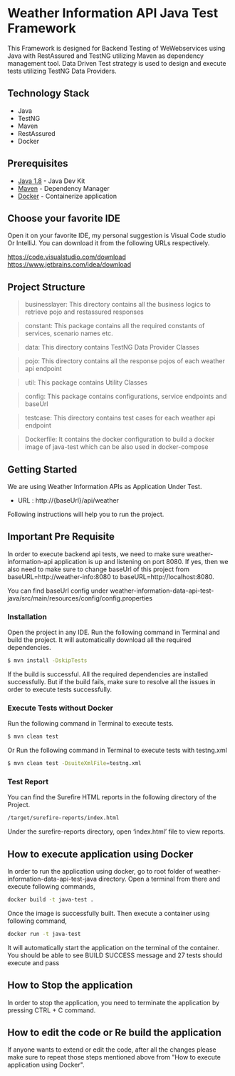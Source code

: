 # Weather Information API Java Test Framework

This Framework is designed for Backend Testing of WeWebservices using Java with RestAssured and TestNG utilizing Maven as dependency management tool. Data Driven Test strategy is used to design and execute tests utilizing TestNG Data Providers.

## Technology Stack

- Java
- TestNG
- Maven
- RestAssured
- Docker

## Prerequisites

* [Java 1.8](https://www.oracle.com/technetwork/java/javase/downloads/jdk8-downloads-2133151.html) - Java Dev Kit
* [Maven](https://maven.apache.org/download.cgi) - Dependency Manager
* [Docker](https://www.docker.com/products/docker-desktop/) - Containerize application

## Choose your favorite IDE

Open it on your favorite IDE, my personal suggestion is Visual Code studio Or IntelliJ. You can download it from the following URLs respectively.

https://code.visualstudio.com/download
https://www.jetbrains.com/idea/download

## Project Structure

>businesslayer: This directory contains all the business logics to retrieve pojo and restassured responses

>constant: This package contains all the required constants of services, scenario names etc.

>data: This directory contains TestNG Data Provider Classes

>pojo: This directory contains all the response pojos of each weather api endpoint

>util: This package contains Utility Classes

>config: This package contains configurations, service endpoints and baseUrl

>testcase: This directory contains test cases for each weather api endpoint

>Dockerfile: It contains the docker configuration to build a docker image of java-test which can be also used in docker-compose


## Getting Started

We are using Weather Information APIs as Application Under Test.

* URL : http://{baseUrl}/api/weather

Following instructions will help you to run the project.

## Important Pre Requisite

In order to execute backend api tests, we need to make sure weather-information-api application is up and listening on port 8080. If yes, then we also need to make sure to change baseUrl of this project from baseURL=http://weather-info:8080 to baseURL=http://localhost:8080.

You can find baseUrl config under weather-information-data-api-test-java/src/main/resources/config/config.properties

### Installation

Open the project in any IDE. Run the following command in Terminal and build the project. It will automatically download all the required dependencies.

```sh
$ mvn install -DskipTests
```

If the build is successful. All the required dependencies are installed successfully. But if the build fails, make sure to resolve all the issues in order to execute tests successfully.

### Execute Tests without Docker

Run the following command in Terminal to execute tests.

```sh
$ mvn clean test
```

Or Run the following command in Terminal to execute tests with testng.xml

```sh
$ mvn clean test -DsuiteXmlFile=testng.xml
```

### Test Report

You can find the Surefire HTML reports in the following directory of the Project.

```sh
/target/surefire-reports/index.html
```

Under the surefire-reports directory, open ‘index.html’ file to view reports.

## How to execute application using Docker

In order to run the application using docker, go to root folder of weather-information-data-api-test-java directory. Open a terminal from there and execute following commands,

```bash
docker build -t java-test .
```

Once the image is successfully built. Then execute a container using following command,

```bash
docker run -t java-test
```

It will automatically start the application on the terminal of the container. You should be able to see BUILD SUCCESS message and 27 tests should execute and pass

## How to Stop the application

In order to stop the application, you need to terminate the application by pressing CTRL + C command.

## How to edit the code or Re build the application

If anyone wants to extend or edit the code, after all the changes please make sure to repeat those steps mentioned above from "How to execute application using Docker".
